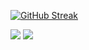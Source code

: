 <div>

[![GitHub Streak](https://streak-stats.demolab.com?user=JohnNtirintis&theme=dark)](https://git.io/streak-stats)

![](http://github-profile-summary-cards.vercel.app/api/cards/most-commit-language?username=JohnNtirintis&theme=2077)
![](http://github-profile-summary-cards.vercel.app/api/cards/stats?username=JohnNtirintis&theme=2077)
</div>




